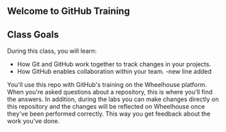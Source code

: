 ## Welcome to GitHub Training

## Class Goals

During this class, you will learn:
- How Git and GitHub work together to track changes in your projects.
- How GitHub enables collaboration within your team.
-new line added

You'll use this repo with GitHub's training on the Wheelhouse platform. When you're asked questions about a repository, this is where you'll find the answers. In addition, during the labs you can make changes directly on this repository and the changes will be reflected on Wheelhouse once they've been performed correctly. This way you get feedback about the work you've done.
